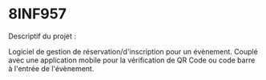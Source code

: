 # 8INF957
Descriptif du projet :

Logiciel de gestion de réservation/d'inscription pour un évènement. 
Couplé avec une application mobile pour la vérification de QR Code ou code barre à l'entrée de l'évènement.
